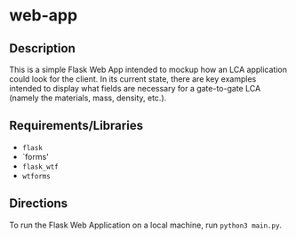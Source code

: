 # web-app

## Description
This is a simple Flask Web App intended to mockup how an LCA application could look for the client. In its current state, there are key examples intended to display what fields are necessary for a gate-to-gate LCA (namely the materials, mass, density, etc.). 

## Requirements/Libraries
- `flask`
- `forms'
- `flask_wtf`
- `wtforms`

## Directions
To run the Flask Web Application on a local machine, run `python3 main.py`.



